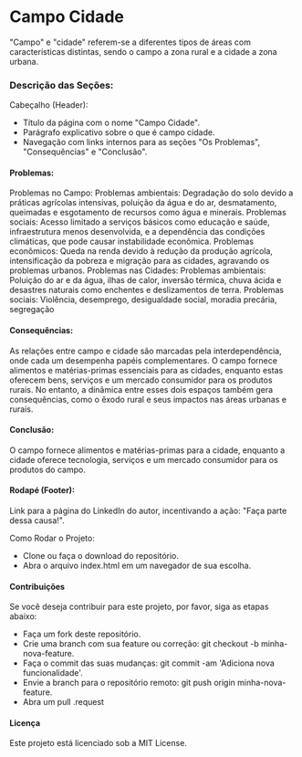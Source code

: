 # Campo Cidade 
"Campo" e "cidade" referem-se a diferentes tipos de áreas com características distintas, sendo o campo a zona rural e a cidade a zona urbana. 

### Descrição das Seções:
Cabeçalho (Header):
* Título da página com o nome "Campo Cidade".
* Parágrafo explicativo sobre o que é campo cidade.
* Navegação com links internos para as seções "Os Problemas", "Consequências" e "Conclusão".

#### Problemas:
Problemas no Campo:
Problemas ambientais:
Degradação do solo devido a práticas agrícolas intensivas, poluição da água e do ar, desmatamento, queimadas e esgotamento de recursos como água e minerais. 
Problemas sociais:
Acesso limitado a serviços básicos como educação e saúde, infraestrutura menos desenvolvida, e a dependência das condições climáticas, que pode causar instabilidade econômica. 
Problemas econômicos:
Queda na renda devido à redução da produção agrícola, intensificação da pobreza e migração para as cidades, agravando os problemas urbanos. 
Problemas nas Cidades:
Problemas ambientais:
Poluição do ar e da água, ilhas de calor, inversão térmica, chuva ácida e desastres naturais como enchentes e deslizamentos de terra. 
Problemas sociais:
Violência, desemprego, desigualdade social, moradia precária, segregação


#### Consequências:
As relações entre campo e cidade são marcadas pela interdependência, onde cada um desempenha papéis complementares. O campo fornece alimentos e matérias-primas essenciais para as cidades, enquanto estas oferecem bens, serviços e um mercado consumidor para os produtos rurais. No entanto, a dinâmica entre esses dois espaços também gera consequências, como o êxodo rural e seus impactos nas áreas urbanas e rurais. 

#### Conclusão:
O campo fornece alimentos e matérias-primas para a cidade, enquanto a cidade oferece tecnologia, serviços e um mercado consumidor para os produtos do campo. 

#### Rodapé (Footer):

Link para a página do LinkedIn do autor, incentivando a ação: "Faça parte dessa causa!".

Como Rodar o Projeto:
* Clone ou faça o download do repositório.
* Abra o arquivo index.html em um navegador de sua escolha.

#### Contribuições
Se você deseja contribuir para este projeto, por favor, siga as etapas abaixo:
* Faça um fork deste repositório.
* Crie uma branch com sua feature ou correção: git checkout -b minha-nova-feature.
* Faça o commit das suas mudanças: git commit -am 'Adiciona nova funcionalidade'.
* Envie a branch para o repositório remoto: git push origin minha-nova-feature.
* Abra um pull .request

#### Licença
Este projeto está licenciado sob a MIT License.
